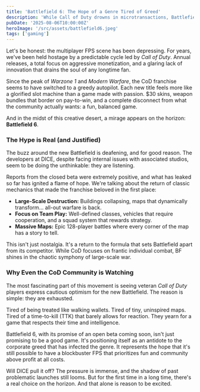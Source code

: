 ```yaml
---
title: 'Battlefield 6: The Hope of a Genre Tired of Greed'
description: 'While Call of Duty drowns in microtransactions, Battlefield 6 beckons to fans with the promise of a return to its roots. Could this be the FPS that finally saves us?'
pubDate: '2025-08-06T10:00:00Z'
heroImage: '/src/assets/battlefield6.jpeg'
tags: ['gaming']
---
```


Let's be honest: the multiplayer FPS scene has been depressing. For years, we've been held hostage by a predictable cycle led by _Call of Duty_. Annual releases, a total focus on aggressive monetization, and a glaring lack of innovation that drains the soul of any longtime fan.

Since the peak of _Warzone 1_ and _Modern Warfare_, the CoD franchise seems to have switched to a greedy autopilot. Each new title feels more like a glorified slot machine than a game made with passion. $30 skins, weapon bundles that border on pay-to-win, and a complete disconnect from what the community actually wants: a fun, balanced game.

And in the midst of this creative desert, a mirage appears on the horizon: **Battlefield 6**.

### The Hype is Real (and Justified)

The buzz around the new Battlefield is deafening, and for good reason. The developers at DICE, despite facing internal issues with associated studios, seem to be doing the unthinkable: they are listening.

Reports from the closed beta were extremely positive, and what has leaked so far has ignited a flame of hope. We're talking about the return of classic mechanics that made the franchise beloved in the first place:

- **Large-Scale Destruction:** Buildings collapsing, maps that dynamically transform... all-out warfare is back.
- **Focus on Team Play:** Well-defined classes, vehicles that require cooperation, and a squad system that rewards strategy.
- **Massive Maps:** Epic 128-player battles where every corner of the map has a story to tell.

This isn't just nostalgia. It's a return to the formula that sets Battlefield apart from its competitor. While CoD focuses on frantic individual combat, BF shines in the chaotic symphony of large-scale war.

### Why Even the CoD Community is Watching

The most fascinating part of this movement is seeing veteran _Call of Duty_ players express cautious optimism for the new Battlefield. The reason is simple: they are exhausted.

Tired of being treated like walking wallets. Tired of tiny, uninspired maps. Tired of a time-to-kill (TTK) that barely allows for reaction. They yearn for a game that respects their time and intelligence.

Battlefield 6, with its promise of an open beta coming soon, isn't just promising to be a good game. It's positioning itself as an antidote to the corporate greed that has infected the genre. It represents the hope that it's still possible to have a blockbuster FPS that prioritizes fun and community above profit at all costs.

Will DICE pull it off? The pressure is immense, and the shadow of past problematic launches still looms. But for the first time in a long time, there's a real choice on the horizon. And that alone is reason to be excited.
